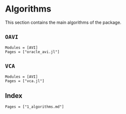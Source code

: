 # Algorithms

This section contains the main algorithms of the package.

## $\texttt{OAVI}$

```@autodocs
Modules = [AVI]
Pages = ["oracle_avi.jl"]
```

## $\texttt{VCA}$

```@autodocs
Modules = [AVI]
Pages = ["vca.jl"]
```

## Index 
```@index
Pages = ["1_algorithms.md"]
```